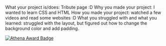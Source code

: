 What your project is/does: Tribute page :D
Why you made your project: I wanted to learn CSS and HTML
How you made your project: watched a few videos and read some websites :D
What you struggled with and what you learned: struggled with the layout, but figured out how to change the background color and add padding.

[![Athena Award Badge](https://img.shields.io/endpoint?url=https%3A%2F%2Faward.athena.hackclub.com%2Fapi%2Fbadge)](https://award.athena.hackclub.com?utm_source=readme)
